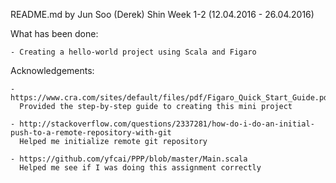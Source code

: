 README.md
by Jun Soo (Derek) Shin
Week 1-2 (12.04.2016 - 26.04.2016)

What has been done:

	- Creating a hello-world project using Scala and Figaro

Acknowledgements:

	- https://www.cra.com/sites/default/files/pdf/Figaro_Quick_Start_Guide.pdf
	  Provided the step-by-step guide to creating this mini project

	- http://stackoverflow.com/questions/2337281/how-do-i-do-an-initial-push-to-a-remote-repository-with-git
	  Helped me initialize remote git repository

	- https://github.com/yfcai/PPP/blob/master/Main.scala
	  Helped me see if I was doing this assignment correctly